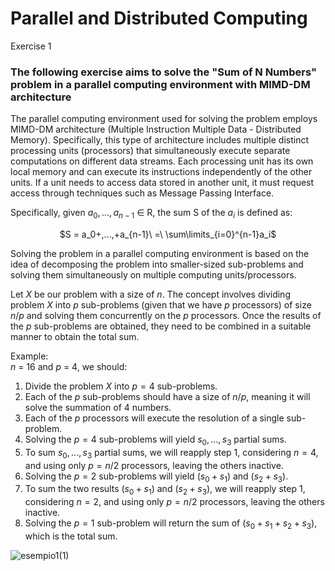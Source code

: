 # Parallel and Distributed Computing
Exercise 1
### The following exercise aims to solve the "Sum of N Numbers" problem in a parallel computing environment with MIMD-DM architecture
The parallel computing environment used for solving the problem employs MIMD-DM architecture (Multiple Instruction Multiple Data - Distributed Memory). Specifically, this type of architecture includes multiple distinct processing units (processors) that simultaneously execute separate computations on different data streams. Each processing unit has its own local memory and can execute its instructions independently of the other units. If a unit needs to access data stored in another unit, it must request access through techniques such as Message Passing Interface.

Specifically, given $a_0, ..., a_{n−1}$ ∈ R, the sum S of the $a_i$ is defined as: <br>
<p align="center"> $S = a_0+,...,+a_{n-1}\ =\ \sum\limits_{i=0}^{n-1}a_i$</p>

Solving the problem in a parallel computing environment is based on the idea of decomposing the problem into smaller-sized sub-problems and solving them simultaneously on multiple computing units/processors. 

Let $X$ be our problem with a size of $n$. The concept involves dividing problem $X$ into $p$ sub-problems (given that we have $p$ processors) of size $n/p$ and solving them concurrently on the $p$ processors. Once the results of the $p$ sub-problems are obtained, they need to be combined in a suitable manner to obtain the total sum.

Example: <br>
$n$ = 16 and $p$ = 4, we should:
  1.  Divide the problem $X$ into $p = 4$ sub-problems.
  2.  Each of the $p$ sub-problems should have a size of $n/p$, meaning it will solve the summation of $4$ numbers.
  3.  Each of the $p$ processors will execute the resolution of a single sub-problem.
  4.  Solving the $p = 4$ sub-problems will yield $s_0, ..., s_3$ partial sums.
  5.  To sum $s_0, ..., s_3$ partial sums, we will reapply step $1$, considering $n = 4$, and using only $p = n/2$ processors, leaving the others inactive.
  6.  Solving the $p = 2$ sub-problems will yield ($s_0 + s_1$) and ($s_2 + s_3$).
  7.  To sum the two results ($s_0 + s_1$) and ($s_2 + s_3$), we will reapply step $1$, considering $n = 2$, and using only $p = n/2$ processors, leaving the others inactive.
  8.  Solving the $p = 1$ sub-problem will return the sum of ($s_0 + s_1 + s_2 + s_3$), which is the total sum.

![esempio1(1)](https://github.com/Peppebalzanoo/pdc-e1/assets/59487799/46a7792f-b35a-4d78-9385-f45d8328fdc2)

